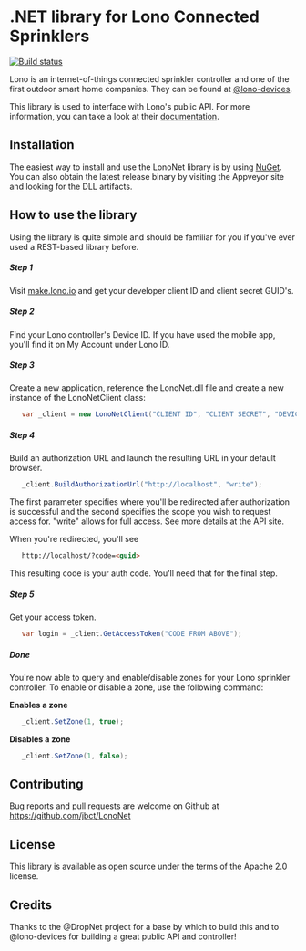 # .NET library for Lono Connected Sprinklers

[![Build status](https://ci.appveyor.com/api/projects/status/xnuqyd8bj4iaw173?svg=true)](https://ci.appveyor.com/project/jbct/lononet)

Lono is an internet-of-things connected sprinkler controller and one of the first outdoor 
smart home companies.  They can be found at [@lono-devices](//github.com/lono-devices).

This library is used to interface with Lono's public API. For more information, you can take
a look at their [documentation](http://make.lono.io/docs).

## Installation

The easiest way to install and use the LonoNet library is by using [NuGet](https://www.nuget.org/packages/LonoNet/).  You can also obtain the latest release binary by visiting the Appveyor site and looking for the DLL artifacts.

## How to use the library

Using the library is quite simple and should be familiar for you if you've ever used a REST-based library before.

##### Step 1

Visit [make.lono.io](http://make.lono.io) and get your developer client ID and client secret GUID's.

##### Step 2

Find your Lono controller's Device ID. If you have used the mobile app, you'll find it on My Account under Lono ID.

##### Step 3

Create a new application, reference the LonoNet.dll file and create a new instance of the LonoNetClient class:

```csharp
   var _client = new LonoNetClient("CLIENT ID", "CLIENT SECRET", "DEVICE ID");
```

##### Step 4

Build an authorization URL and launch the resulting URL in your default browser.

```csharp
   _client.BuildAuthorizationUrl("http://localhost", "write");
```

The first parameter specifies where you'll be redirected after authorization is successful and the second specifies the scope you wish to request access for.  "write" allows for full access.  See more details at the API site.

When you're redirected, you'll see

```html
   http://localhost/?code=<guid>
```

This resulting code is your auth code. You'll need that for the final step.

##### Step 5

Get your access token.

```csharp
   var login = _client.GetAccessToken("CODE FROM ABOVE");
```

##### Done

You're now able to query and enable/disable zones for your Lono sprinkler controller.  To enable or disable a zone, use the following command:

**Enables a zone**
```csharp
   _client.SetZone(1, true);
```

**Disables a zone**
```csharp
   _client.SetZone(1, false);
```

## Contributing

Bug reports and pull requests are welcome on Github at https://github.com/jbct/LonoNet

## License

This library is available as open source under the terms of the Apache 2.0 license.

## Credits

Thanks to the @DropNet project for a base by which to build this and to @lono-devices for building a great public API and controller!
